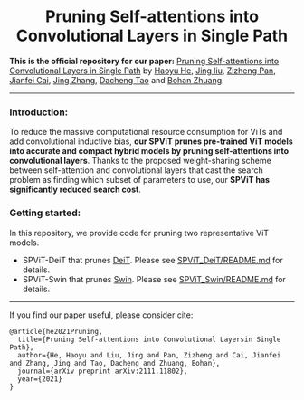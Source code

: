 <h1 align="center">Pruning Self-attentions into Convolutional Layers in Single Path</h1>

**This is the official repository for our paper:** [Pruning Self-attentions into Convolutional Layers in Single Path](https://arxiv.org/abs/2111.11802) by [Haoyu He](https://charles-haoyuhe.github.io/), [Jing liu](https://sites.google.com/view/jing-liu/%E9%A6%96%E9%A1%B5), [Zizheng Pan](https://zizhengpan.github.io/), [Jianfei Cai](https://jianfei-cai.github.io/), [Jing Zhang](https://scholar.google.com/citations?user=9jH5v74AAAAJ&hl=en), [Dacheng Tao](https://www.sydney.edu.au/engineering/about/our-people/academic-staff/dacheng-tao.html) and [Bohan Zhuang](https://bohanzhuang.github.io/).

***

### Introduction:

To reduce the massive computational resource consumption for ViTs and add convolutional inductive bias, **our SPViT prunes pre-trained ViT models into accurate and compact hybrid models by pruning self-attentions into convolutional layers**. Thanks to the proposed weight-sharing scheme between self-attention and convolutional layers that cast the search problem as finding which subset of parameters to use, our **SPViT has significantly reduced search cost**.

### Getting started:

In this repository, we provide code for pruning two representative ViT models.

- SPViT-DeiT that prunes [DeiT](https://github.com/facebookresearch/deit). Please see [SPViT_DeiT/README.md](SPViT_DeiT/README.md ) for details.
- SPViT-Swin that prunes [Swin](https://github.com/microsoft/Swin-Transformer). Please see [SPViT_Swin/README.md](SPViT_Swin/README.md) for details.

***

If you find our paper useful, please consider cite:

```
@article{he2021Pruning,
  title={Pruning Self-attentions into Convolutional Layersin Single Path},
  author={He, Haoyu and Liu, Jing and Pan, Zizheng and Cai, Jianfei and Zhang, Jing and Tao, Dacheng and Zhuang, Bohan},
  journal={arXiv preprint arXiv:2111.11802},
  year={2021}
}
```

